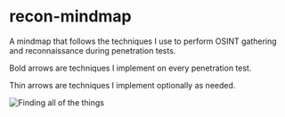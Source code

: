 # recon-mindmap
A mindmap that follows the techniques I use to perform OSINT gathering and reconnaissance during penetration tests. 

Bold arrows are techniques I implement on every penetration test.

Thin arrows are techniques I implement optionally as needed. 

![Finding all of the things](https://github.com/matthewomccorkle/recon-mindmap/assets/105676938/dca6aa70-8cc5-49dc-8405-d471217a4508)
